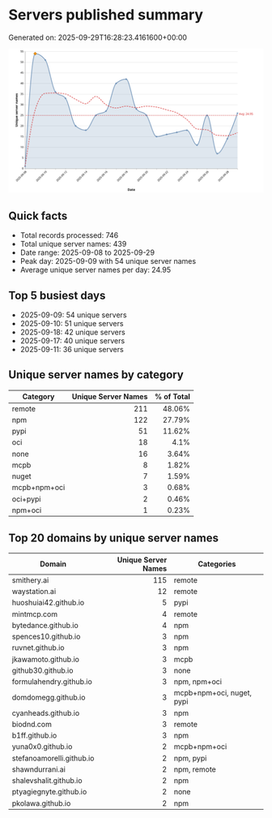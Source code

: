 # Servers published summary

Generated on: 2025-09-29T16:28:23.4161600+00:00

![Unique servers per day](servers-per-day.svg)

## Quick facts
- Total records processed: 746
- Total unique server names: 439
- Date range: 2025-09-08 to 2025-09-29
- Peak day: 2025-09-09 with 54 unique server names
- Average unique server names per day: 24.95

## Top 5 busiest days
- 2025-09-09: 54 unique servers
- 2025-09-10: 51 unique servers
- 2025-09-18: 42 unique servers
- 2025-09-17: 40 unique servers
- 2025-09-11: 36 unique servers

## Unique server names by category

| Category | Unique Server Names | % of Total |
|----------|---------------------:|-----------:|
| remote | 211 | 48.06% |
| npm | 122 | 27.79% |
| pypi | 51 | 11.62% |
| oci | 18 | 4.1% |
| none | 16 | 3.64% |
| mcpb | 8 | 1.82% |
| nuget | 7 | 1.59% |
| mcpb+npm+oci | 3 | 0.68% |
| oci+pypi | 2 | 0.46% |
| npm+oci | 1 | 0.23% |

## Top 20 domains by unique server names

| Domain | Unique Server Names | Categories |
|--------|---------------------:|------------|
| smithery.ai | 115 | remote |
| waystation.ai | 12 | remote |
| huoshuiai42.github.io | 5 | pypi |
| mintmcp.com | 4 | remote |
| bytedance.github.io | 4 | npm |
| spences10.github.io | 3 | npm |
| ruvnet.github.io | 3 | npm |
| jkawamoto.github.io | 3 | mcpb |
| github30.github.io | 3 | none |
| formulahendry.github.io | 3 | npm, npm+oci |
| domdomegg.github.io | 3 | mcpb+npm+oci, nuget, pypi |
| cyanheads.github.io | 3 | npm |
| biodnd.com | 3 | remote |
| b1ff.github.io | 3 | npm |
| yuna0x0.github.io | 2 | mcpb+npm+oci |
| stefanoamorelli.github.io | 2 | npm, pypi |
| shawndurrani.ai | 2 | npm, remote |
| shalevshalit.github.io | 2 | npm |
| ptyagiegnyte.github.io | 2 | none |
| pkolawa.github.io | 2 | npm |
